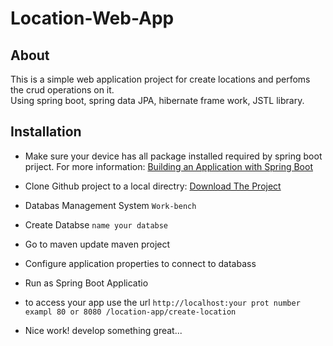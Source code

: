 # Location-Web-App
## About
This is a simple web application project for create locations and perfoms the crud operations on it.<br>
Using spring boot, spring data JPA, hibernate frame work, JSTL library.<br>
## Installation
* Make sure your device has all package installed required by spring boot priject. For more information: [Building an Application with Spring Boot](https://spring.io/guides/gs/spring-boot/)

* Clone Github project to a local directry: [Download The Project]()
* Databas Management System `Work-bench`
* Create Databse `name your databse ` 
* Go to maven update maven project
* Configure application properties to connect to databass
* Run as Spring Boot Applicatio 
* to access your app use the url `http://localhost:your prot number exampl 80 or 8080 /location-app/create-location`
* Nice work! develop something great...
